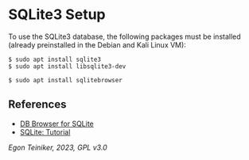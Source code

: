 # SQLite3 Setup

To use the SQLite3 database, the following packages must be installed (already preinstalled in the Debian and Kali Linux VM):

```
$ sudo apt install sqlite3
$ sudo apt install libsqlite3-dev

$ sudo apt install sqlitebrowser    
```

## References
* [DB Browser for SQLite](https://sqlitebrowser.org/)
* [SQLite: Tutorial](https://www.sqlitetutorial.net/)

*Egon Teiniker, 2023, GPL v3.0*
